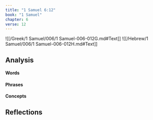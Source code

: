 ```yaml
---
title: "1 Samuel 6:12"
book: "1 Samuel"
chapter: 6
verse: 12
---
```

![[/Greek/1 Samuel/006/1 Samuel-006-012G.md#Text]]
![[/Hebrew/1 Samuel/006/1 Samuel-006-012H.md#Text]]

## Analysis

#### Words

#### Phrases

#### Concepts

## Reflections

